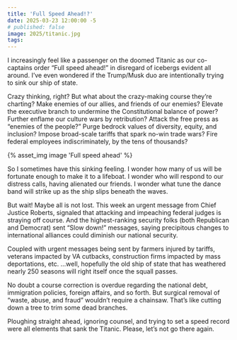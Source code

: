 ```yaml
---
title: 'Full Speed Ahead!?'
date: 2025-03-23 12:00:00 -5
# published: false
image: 2025/titanic.jpg
tags:
---
```


I increasingly feel like a passenger on the doomed Titanic as our co-captains
order “Full speed ahead!” in disregard of icebergs evident all around. I’ve
even wondered if the Trump/Musk duo are intentionally trying to sink our ship
of state.

<!-- excerpt -->

Crazy thinking, right? But what about the crazy-making course they’re charting?
Make enemies of our allies, and friends of our enemies? Elevate the executive
branch to undermine the Constitutional balance of power? Further enflame our
culture wars by retribution? Attack the free press as “enemies of the people?”
Purge bedrock values of diversity, equity, and inclusion? Impose broad-scale
tariffs that spark no-win trade wars? Fire federal employees indiscriminately,
by the tens of thousands?

{% asset_img image 'Full speed ahead' %}

So I sometimes have this sinking feeling. I wonder how many of us will be
fortunate enough to make it to a lifeboat. I wonder who will respond to our
distress calls, having alienated our friends. I wonder what tune the dance band
will strike up as the ship slips beneath the waves. 

But wait! Maybe all is not lost. This week an urgent message from Chief Justice
Roberts, signaled that attacking and impeaching federal judges is straying off
course. And the highest-ranking security folks (both Republican and Democrat)
sent “Slow down!” messages, saying precipitous changes to international
alliances could diminish our national security. 

Coupled with urgent messages being sent by farmers injured by tariffs, veterans
impacted by VA cutbacks, construction firms impacted by mass deportations, etc.
…well, hopefully the old ship of state that has weathered nearly 250 seasons
will right itself once the squall passes. 

No doubt a course correction is overdue regarding the national debt,
immigration policies, foreign affairs, and so forth. But surgical removal of
“waste, abuse, and fraud” wouldn’t require a chainsaw. That’s like cutting down
a tree to trim some dead branches. 

Ploughing straight ahead, ignoring counsel, and trying to set a speed record
were all elements that sank the Titanic. Please, let’s not go there again.

